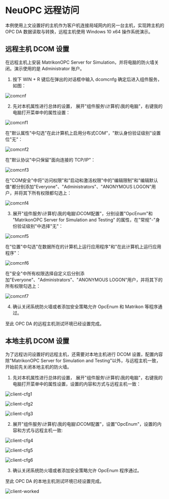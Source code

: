 # NeuOPC 远程访问

本例使用上文设置好的主机作为客户机连接局域网内的另一台主机，实现跨主机的 OPC DA 数据读取与转换，远程主机使用 Windows 10 x64 操作系统演示。

## 远程主机 DCOM 设置

在远程主机上安装 MatrikonOPC Server for Simulation，并将电脑的防火墙关闭。演示使用的是 Administrator 账户。

1. 按下 WIN + R 键后在弹出的对话框中输入 dcomcnfg 确定后进入组件服务，如图：

![comcnf](./assets/comcnf.png)

2. 先对本机属性进行总体的设置， 展开"组件服务\计算机\我的电脑"，右键我的电脑打开菜单中的属性设置：

![comcnf1](./assets/comcnf1.png)

在"默认属性"中勾选"在此计算机上启用分布式COM"，"默认身份验证级别"设置位"无"：

![comcnf2](./assets/comcnf2.png)

在"默认协议"中只保留"面向连接的 TCP/IP"：

![comcnf3](./assets/comcnf3.png)

在"COM安全"中将"访问权限"和"启动和激活权限"中的"编辑限制"和"编辑默认值"都分别添加"Everyone"、"Administrators"、"ANONYMOUS LOGON"用户，并将其下所有权限都勾选上：

![comcnf4](./assets/comcnf4.png)

3. 展开"组件服务\计算机\我的电脑\DCOM配置"，分别设置"OpcEnum"和 "MatrikonOPC Server for Simulation and Testing" 的属性，在"常规"-"身份验证级别"中选择"无"：

![comcnf5](./assets/comcnf5.png)

在"位置"中勾选"在数据所在的计算机上运行应用程序"和"在此计算机上运行应用程序"：

![comcnf6](./assets/comcnf6.png)

在"安全"中所有权限选择自定义后分别添加"Everyone"、"Administrators"、"ANONYMOUS LOGON"用户，并将其下的所有权限勾选上：

![comcnf7](./assets/comcnf7.png)

4. 确认关闭系统防火墙或者添加安全策略允许 OpcEnum 和 Matrikon 等程序通过。

至此 OPC DA 的远程主机测试环境已经设置完成。

## 本地主机 DCOM 设置

为了远程访问设置好的远程主机，还需要对本地主机进行 DCOM 设置，配置内容除"MatrikonOPC Server for Simulation and Testing"以外，与远程主机一致，开始前先关闭本地主机的防火墙。

1. 先对本机属性进行总体的设置， 展开"组件服务\计算机\我的电脑"，右键我的电脑打开菜单中的属性设置，设置的内容和方式与远程主机一致：

![client-cfg1](./assets/client-cfg1.png)

![client-cfg2](./assets/client-cfg2.png)

![client-cfg3](./assets/client-cfg3.png)

2. 展开"组件服务\计算机\我的电脑\DCOM配置"，设置"OpcEnum"，设置的内容和方式与远程主机一致:

![client-cfg4](./assets/client-cfg4.png)

![client-cfg5](./assets/client-cfg5.png)

![client-cfg6](./assets/client-cfg6.png)

3. 确认关闭系统防火墙或者添加安全策略允许 OpcEnum 程序通过。

至此 OPC DA 的本地主机测试环境已经设置完成。

![client-worked](./assets/client-worked.png)